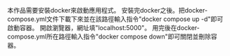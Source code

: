 本作品需要安裝docker來啟動應用程式。
安裝完docker之後。把docker-compose.yml文件下載下來並在該路徑輸入指令"docker compose up -d"即可啟動容器。
開啟瀏覽器，網址填"localhost:5000"。
用完後在docker-compose.yml所在路徑輸入指令"docker compose down"即可關閉並刪除容器。
